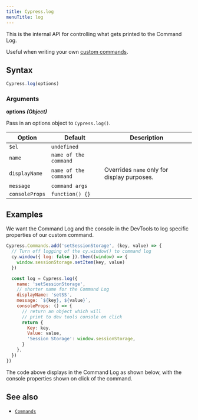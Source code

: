 ```yaml
---
title: Cypress.log
menuTitle: log
---
```


This is the internal API for controlling what gets printed to the Command Log.

Useful when writing your own [custom commands](/api/cypress-api/custom-commands).

## Syntax

```javascript
Cypress.log(options)
```

### Arguments

**<Icon name="angle-right"></Icon> options** **_(Object)_**

Pass in an options object to `Cypress.log()`.

| Option         | Default               | Description                                 |
| -------------- | --------------------- | ------------------------------------------- |
| `$el`          | `undefined`           |
| `name`         | `name of the command` |
| `displayName`  | `name of the command` | Overrides `name` only for display purposes. |
| `message`      | `command args`        |
| `consoleProps` | `function() {}`       |

## Examples

We want the Command Log and the console in the DevTools to log specific properties of our custom command.

```javascript
Cypress.Commands.add('setSessionStorage', (key, value) => {
  // Turn off logging of the cy.window() to command log
  cy.window({ log: false }).then((window) => {
    window.sessionStorage.setItem(key, value)
  })

  const log = Cypress.log({
    name: 'setSessionStorage',
    // shorter name for the Command Log
    displayName: 'setSS',
    message: `${key}, ${value}`,
    consoleProps: () => {
      // return an object which will
      // print to dev tools console on click
      return {
        Key: key,
        Value: value,
        'Session Storage': window.sessionStorage,
      }
    },
  })
})
```

The code above displays in the Command Log as shown below, with the console properties shown on click of the command.

<DocsImage src="/img/api/Cypress.log-custom-logging-and-console.png" alt="Custom logging of custom command" ></DocsImage>

## See also

- [`Commands`](/api/cypress-api/custom-commands)
